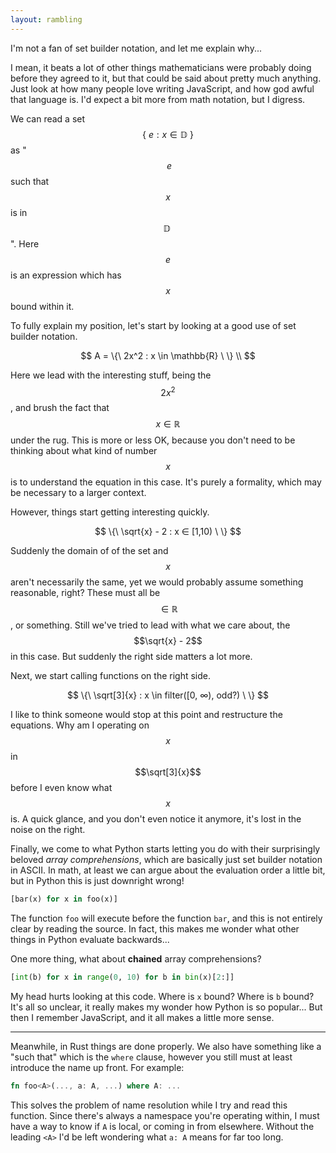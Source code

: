 ```yaml
---
layout: rambling
---
```


I'm not a fan of set builder notation, and let me explain why...

I mean, it beats a lot of other things mathematicians were probably doing
before they agreed to it, but that could be said about pretty much anything.
Just look at how many people love writing JavaScript, and how god awful that
language is. I'd expect a bit more from math notation, but I digress.

We can read a set $$\{\ e : x \in \mathbb{D}\ \}$$ as "$$\ e$$ such that $$x$$
is in $$\mathbb{D}\ $$". Here $$e$$ is an expression which has $$x$$ bound
within it.

To fully explain my position, let's start by looking at a good use of set
builder notation.

$$
A = \{\ 2x^2 : x \in \mathbb{R} \ \} \\
$$

Here we lead with the interesting stuff, being the $$2x^2$$, and brush the fact
that $$x \in \mathbb{R}$$ under the rug. This is more or less OK, because you
don't need to be thinking about what kind of number $$x$$ is to understand
the equation in this case. It's purely a formality, which may be necessary to
a larger context.

However, things start getting interesting quickly.

$$
\{\ \sqrt{x} - 2 : x ∈ [1,10) \ \}
$$

Suddenly the domain of of the set and $$x$$ aren't necessarily the same, yet we
would probably assume something reasonable, right? These must all be $$\in
\mathbb{R}$$, or something. Still we've tried to lead with what we care about,
the $$\sqrt{x} - 2$$ in this case. But suddenly the right side matters a lot
more.

Next, we start calling functions on the right side.

$$
\{\ \sqrt[3]{x} : x \in filter([0, ∞), odd?) \ \}
$$

I like to think someone would stop at this point and restructure the equations.
Why am I operating on $$x$$ in $$\sqrt[3]{x}$$ before I even know what $$x$$
is. A quick glance, and you don't even notice it anymore, it's lost in the
noise on the right.

Finally, we come to what Python starts letting you do with their surprisingly
beloved _array comprehensions_, which are basically just set builder notation
in ASCII. In math, at least we can argue about the evaluation order a little
bit, but in Python this is just downright wrong!

```python
[bar(x) for x in foo(x)]
```

The function `foo` will execute before the function `bar`, and this is not
entirely clear by reading the source. In fact, this makes me wonder what other
things in Python evaluate backwards...

One more thing, what about **chained** array comprehensions?

```python
[int(b) for x in range(0, 10) for b in bin(x)[2:]]
```

My head hurts looking at this code. Where is `x` bound? Where is `b` bound?
It's all so unclear, it really makes my wonder how Python is so popular... But
then I remember JavaScript, and it all makes a little more sense.

---

Meanwhile, in Rust things are done properly. We also have something like a
"such that" which is the `where` clause, however you still must at least
introduce the name up front. For example:

```rust
fn foo<A>(..., a: A, ...) where A: ...
```

This solves the problem of name resolution while I try and read this function.
Since there's always a namespace you're operating within, I must have a way to
know if `A` is local, or coming in from elsewhere. Without the leading `<A>`
I'd be left wondering what `a: A` means for far too long.
